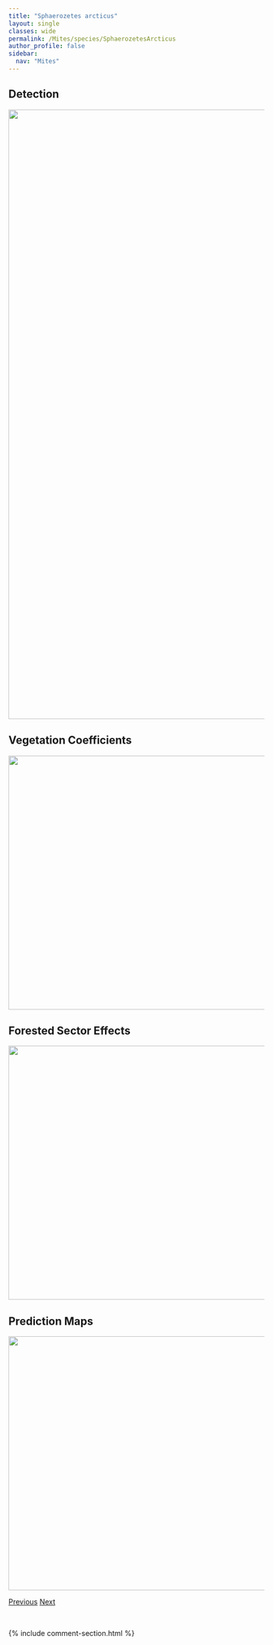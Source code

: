 ```yaml
---
title: "Sphaerozetes arcticus"
layout: single
classes: wide
permalink: /Mites/species/SphaerozetesArcticus
author_profile: false
sidebar:
  nav: "Mites"
---
```


<h2>Detection</h2>

<a href="https://drive.google.com/uc?export=view&id=1h3Rh7s_Hbk6AYOSY8udgxyNPv6Q5lmKj">
<img src="https://drive.google.com/uc?export=view&id=1h3Rh7s_Hbk6AYOSY8udgxyNPv6Q5lmKj" height = "1200" width = "800">
</a>


<h2>Vegetation Coefficients</h2>

<a href="https://drive.google.com/uc?export=view&id=1PIOiqVmpVVwqU2fpFnhCD8qb_g3bJEoM">
<img src="https://drive.google.com/uc?export=view&id=1PIOiqVmpVVwqU2fpFnhCD8qb_g3bJEoM" height = "500" width = "1000">
</a>


<h2>Forested Sector Effects</h2>

<a href="https://drive.google.com/uc?export=view&id=1xRJuv3OlbyHh6PtvKwTesRRIGsQZkKOC">
<img src="https://drive.google.com/uc?export=view&id=1xRJuv3OlbyHh6PtvKwTesRRIGsQZkKOC" height = "500" width = "1000">
</a>


<h2>Prediction Maps</h2>

<a href="https://drive.google.com/uc?export=view&id=1wGr5-ln5Ps7hICnp9VQnyUzafl-Kb858">
<img src="https://drive.google.com/uc?export=view&id=1wGr5-ln5Ps7hICnp9VQnyUzafl-Kb858" height = "500" width = "1000">
</a>


<a href="/DevelopmentWebsite/Mites/species/ScutozetesLanceolatus" class="pagination--pager" title="Scutozetes lanceolatus">Previous</a> <a href="/DevelopmentWebsite/Mites/species/SphaerozetesSp1DEW" class="pagination--pager" title="Sphaerozetes sp. 1 DEW">Next</a>

<p>&nbsp;</p>

{% include comment-section.html %}
